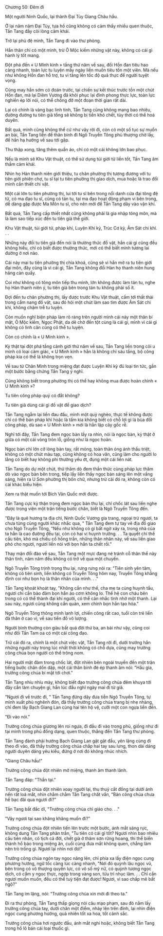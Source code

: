 




Chương 50: Đêm đi


Một người Ninh Quốc, lại thành Đại Tùy Giang Châu hầu.

Ở lại năm năm Đại Tùy, tựa hồ cũng không có cảm thấy nhiều quen thuộc, Tần Tang đầy cõi lòng cảm khái.

Trở lại phủ đệ mình, Tần Tang đi vào thư phòng.

Hắn thân chỉ có một mình, trừ Ô Mộc kiếm những vật này, không có cái gì hành lý tốt mang.

Đột phá đến « U Minh kinh » tầng thứ năm về sau, đối Hồn đan tiêu hao càng nhanh, toàn lực tu luyện mấy ngày liền muốn tiêu tốn một viên. Mà nếu như không Hồn đan hỗ trợ, tu vi tăng lên tốc độ quả thực để người tuyệt vọng.

Cũng may hắn sớm có đoán trước, tại chiến sự kết thúc trước tồn một chút Hồn đan, mà lại Diêm Vương đã khôi phục lại đỉnh phong thực lực, toàn lực nghiền ép lời nói, có thể chống đỡ một đoạn thời gian rất dài.

Lại có chính là vàng bạc linh tinh, Tần Tang cũng không mang bao nhiêu, đường đường tu tiên giả tổng sẽ không bị tiền khó chết, tùy thời có thể hoá duyên.

Bất quá, mình cũng không thể cứ như vậy rời đi, còn có một số tục sự muốn an bài, Tần Tang liền để thân binh đi Ngô Truyền Tông phủ thượng chờ lấy, để hắn hạ hướng về sau tới gặp.

Thu thập xong, tăng thêm quần áo, chỉ có một cái không lớn bao phục.

Nếu là mình sẽ Khu Vật thuật, có thể sử dụng túi giới tử liền tốt, Tần Tang âm thầm cảm khái.

Nhìn họ Hàn thanh niên giới thiệu, tu chân phường thị tương đương với tu tiên giới phiên chợ, tu sĩ tại tu tiên phường thị giao dịch, mua hoặc là trao đổi mình cần thiết chi vật.

Một cái lớn tu tiên phường thị, lui tới tu sĩ bên trong nổi danh cửa đại tông đệ tử, có ma đạo tu sĩ, cũng có tán tu, tại ma đạo hoạt động phạm vi bên trong, dễ dàng gặp được Ma Môn tu sĩ, cho nên mới để Tần Tang dây vào vận khí.

Bất quá, Tần Tang cấp thiết nhất cũng không phải là gia nhập tông môn, mà là làm sao tiếp xúc đến tu tiên giả thế giới.

Khu Vật thuật, túi giới tử, pháp khí, Luyện Khí kỳ, Trúc Cơ kỳ, Âm Sát chi khí. . .

Những này đối tu tiên giả đến nói là thường thức đồ vật, hắn cái gì cũng đều không hiểu, chỉ có biết được thường thức, mới có thể biết mình tương lai đường ở nơi nào.

Cái này mai tu tiên phường thị chìa khoá, cũng sẽ vì hắn mở ra tu tiên giới đại môn, đây cũng là vì cái gì, Tần Tang không đối Hàn họ thanh niên hung hăng càn quấy.

Coi như không có tông môn tiếp thu mình, lớn không được làm tán tu, nghe họ Hàn thanh niên ý, tu tiên giả bên trong tán tu không phải số ít.

Đợi đến tu chân phường thị, lấy được trước Khu Vật thuật, cầm tới thất thải trong cẩm nang đồ vật, sau đó hỏi một chút làm sao tìm được Âm Sát chi khí, không chậm trễ tu luyện.

Còn muốn nghĩ biện pháp làm rõ ràng trên người mình cái này một thân bí mật, Ô Mộc kiếm, Ngọc Phật, da dê chờ đến tột cùng là cái gì, mình vì cái gì không có linh căn cũng có thể tu luyện.

Còn có chính là « U Minh kinh ».

Kỳ thật tại đột phá tầng cảnh giới thứ năm về sau, Tần Tang liền trong cõi u minh có loại cảm giác, « U Minh kinh » hẳn là không chỉ sáu tầng, bộ công pháp kia có thể là không trọn vẹn.

Về sau từ Chân Minh trong miệng đạt được Luyện Khí kỳ đủ loại tin tức, gần một bước bằng chứng Tần Tang ý nghĩ.

Cũng không biết trong phường thị có thể hay không mua được hoàn chỉnh « U Minh kinh »?

Tu tiên công pháp quý có đắt không?

Tu tiên giả dùng cái gì đồ vật để giao dịch?

Tần Tang ngẫm lại liền đau đầu, mình một quỷ nghèo, thực tế không được chỉ có thể bán pháp khí hoặc là tấm kia không biết có chỗ lợi gì lá bùa đổi công pháp, dù sao « U Minh kinh » mới là hắn lập cây gốc rễ.

Nghĩ tới đây, Tần Tang đem ngọc bàn lấy ra nhìn, nói là ngọc bàn, kỳ thật ở giữa có một cái vòng tròn lỗ, giống như là ngọc hoàn.

Ngọc bàn chỉ lớn cỡ lòng bàn tay, rất mỏng, toàn thân óng ánh thấu triệt, không có một chút màu tạp, cũng không có hoa văn, cũng làm cho người lo lắng có biết hay không phi thường yếu ớt, đụng một cái liền nát.

Tần Tang do dự một chút, thử thăm dò đem thần thức cùng pháp lực thăm dò vào ngọc bàn bên trong, tiếp lấy liền thấy ngọc bàn sáng lên một vầng sáng, hiện ra U Sơn phường thị bốn chữ, nhưng trừ cái đó ra, không còn có cái khác biểu hiện.

Xem ra thật muốn tới Bích Vân Quốc mới được.

Tần Tang cực kỳ thận trọng đem ngọc bàn thu lại, chỉ chốc lát sau liền nghe được trong viện một trận tiếng bước chân, biết là Ngô Truyền Tông đến.

"Đây là quê hương ta địa chỉ, Ninh Quốc Vương gia trang, ngoại trừ ngươi, ta chưa từng cùng người khác nhắc qua, " Tần Tang đem tự tay vẽ địa đồ giao cho Ngô Truyền Tông, "Nếu như không có gì bất ngờ xảy ra, trong nhà của ta hẳn là cao đường đều tại, còn có hai vị huynh trưởng. . . Ta quyết chí thề cầu tiên, khó mà chiếu cố hồng trần, những thân nhân này, về sau liền giao phó cho ngươi, ngươi liền nói với bọn hắn ta chết rồi."

Thay mận đổi đào về sau, Tần Tang một mực đang né tránh cỗ thân thể này thân tình, năm năm đều không có trở về qua một chuyến.

Ngô Truyền Tông trịnh trọng thu lại, rưng rưng nói ra: "Tiên sinh yên tâm, không có tiên sinh, liền không có Truyền Tông hôm nay, Truyền Tông khẳng định coi như bọn họ là thân nhân của mình. . ."

Tần Tang khoát khoát tay, "Không cần như thế, cha mẹ ta cùng huynh tẩu, ngươi chỉ cần bảo đảm bọn hắn áo cơm không lo. Thế hệ con cháu bên trong có có thể thành đại khí người, có thể cân nhắc tình nhờ một thanh. Lại sau này, ngươi cũng không cần quản, xem chính bọn hắn tạo hóa."

Ngô Truyền Tông thông minh lanh lợi, chiến công rất cao, tuổi còn trẻ liền đã thân ở cao vị, về sau tiền đồ vô lượng.

Người bình thường còn giàu bất quá đời thứ ba, an bài như vậy, cũng coi như đối Tần Tam oa có một cái công đạo.

Trừ cái đó ra, chính là một chút việc vặt, Tần Tang rời đi, dưới trướng hắn những người này trong lúc nhất thời không có chỗ dựa, cũng may trưởng công chúa bọn người có thể trông nom.

Hai người mật đàm trong chốc lát, đột nhiên bên ngoài truyền đến một trận tiếng bước chân dồn dập, một cái thân binh đè ép thanh âm nói: "Hầu gia, trưởng công chúa bí mật tới chơi."

Tần Tang nhíu nhíu mày, không biết đạo trưởng công chúa đêm khuya tới đây cần làm chuyện gì, hắn lúc đầu nghĩ ngày mai đi từ giã.

"Ngươi đi về trước đi, " Tần Tang đứng dậy đưa tiễn Ngô Truyền Tông, tự mình xuất phủ nghênh đón, đã thấy trưởng công chúa trang bị nhẹ nhàng, chỉ đem lấy Bạch Giang Lan cùng hai tên hộ vệ, cưỡi một con ngựa liền đến.

"Đi vào nói."

Trưởng công chúa giương lên roi ngựa, đi đầu đi vào trong phủ, giống như đi tại mình trong phủ đồng dạng, quen thuộc, thẳng đến Tần Tang thư phòng.

Tần Tang đành phải hướng Bạch Giang Lan gật gật đầu, yên lặng cùng đi theo đi vào, đã thấy trưởng công chúa chắp hai tay sau lưng, thon dài dáng người duyên dáng yêu kiều, đứng ở nơi đó không nhúc nhích.

"Giang Châu hầu!"

Trưởng công chúa đột nhiên mở miệng, thanh âm thanh lãnh.

Tần Tang đáp: "Thần tại."

Trưởng công chúa đột nhiên xoay người lại, thu thuỷ cắt đồng tại dưới ánh nến rất loá mắt, nhìn chằm chằm Tần Tang chất vấn, "Bản công chúa chưa hề bạc đãi qua ngươi đi?"

Tần Tang bất đắc dĩ, "Trưởng công chúa chỉ giáo cho. . ."

"Vậy ngươi tại sao khăng khăng muốn đi?"

Trưởng công chúa đột nhiên tiến lên trước một bước, ánh mắt sáng rực, không dung Tần Tang phân trần, "Tu tiên có cái gì tốt? Ngươi nhìn bao nhiêu cầu tiên nhân, cô tịch cả đời, chết già ở thâm sơn rừng hoang, thi thể biến thành hổ báo trong miệng ăn, cuối cùng đưa mắt không quen, chẳng làm nên trò trống gì. Ngươi lại nhìn nơi đó!"

Trưởng công chúa ngón tay ngọc nâng lên, chỉ phía xa lấy điện ngọc cung phương hướng, ngữ tốc càng lúc càng nhanh, "Nơi đó quỳnh lâu ngọc vũ, bên trong có vô thượng quyền lực, có vô số mỹ nữ, có quỳnh tương ngọc dịch, có cẩm y ngọc thực, ngợp trong vàng son, tửu trì nhục lâm. . . Chỉ cần ngươi muốn muốn, đều có thể tuỳ tiện đạt được! Ngươi, vì sao chấp mê bất ngộ?"

Tần Tang im lặng, nói: "Trưởng công chúa xin mời đi theo ta."

Đi ra thư phòng, Tần Tang thấp giọng nói câu mạo phạm, sau đó nắm lấy trưởng công chúa tay, dưới chân một điểm, nhảy lên trên đỉnh, lại nhìn điện ngọc cung phương hướng, quả nhiên tốt xa hoa, tốt cảnh sắc.

Trưởng công chúa hơi ngước đầu, ánh mắt nghi hoặc, không biết Tần Tang trong hồ lô bán cái loại thuốc gì.




